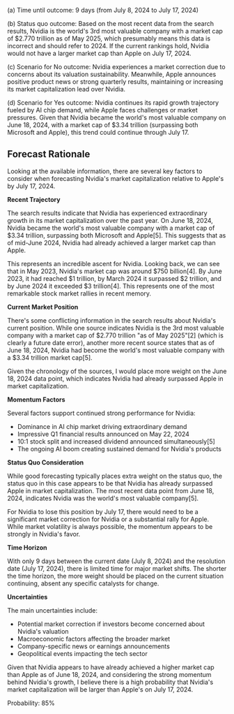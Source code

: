 (a) Time until outcome: 9 days (from July 8, 2024 to July 17, 2024)

(b) Status quo outcome: Based on the most recent data from the search results, Nvidia is the world's 3rd most valuable company with a market cap of $2.770 trillion as of May 2025, which presumably means this data is incorrect and should refer to 2024. If the current rankings hold, Nvidia would not have a larger market cap than Apple on July 17, 2024.

(c) Scenario for No outcome: Nvidia experiences a market correction due to concerns about its valuation sustainability. Meanwhile, Apple announces positive product news or strong quarterly results, maintaining or increasing its market capitalization lead over Nvidia.

(d) Scenario for Yes outcome: Nvidia continues its rapid growth trajectory fueled by AI chip demand, while Apple faces challenges or market pressures. Given that Nvidia became the world's most valuable company on June 18, 2024, with a market cap of $3.34 trillion (surpassing both Microsoft and Apple), this trend could continue through July 17.

## Forecast Rationale

Looking at the available information, there are several key factors to consider when forecasting Nvidia's market capitalization relative to Apple's by July 17, 2024.

**Recent Trajectory**

The search results indicate that Nvidia has experienced extraordinary growth in its market capitalization over the past year. On June 18, 2024, Nvidia became the world's most valuable company with a market cap of $3.34 trillion, surpassing both Microsoft and Apple[5]. This suggests that as of mid-June 2024, Nvidia had already achieved a larger market cap than Apple.

This represents an incredible ascent for Nvidia. Looking back, we can see that in May 2023, Nvidia's market cap was around $750 billion[4]. By June 2023, it had reached $1 trillion, by March 2024 it surpassed $2 trillion, and by June 2024 it exceeded $3 trillion[4]. This represents one of the most remarkable stock market rallies in recent memory.

**Current Market Position**

There's some conflicting information in the search results about Nvidia's current position. While one source indicates Nvidia is the 3rd most valuable company with a market cap of $2.770 trillion "as of May 2025"[2] (which is clearly a future date error), another more recent source states that as of June 18, 2024, Nvidia had become the world's most valuable company with a $3.34 trillion market cap[5].

Given the chronology of the sources, I would place more weight on the June 18, 2024 data point, which indicates Nvidia had already surpassed Apple in market capitalization.

**Momentum Factors**

Several factors support continued strong performance for Nvidia:
- Dominance in AI chip market driving extraordinary demand
- Impressive Q1 financial results announced on May 22, 2024
- 10:1 stock split and increased dividend announced simultaneously[5]
- The ongoing AI boom creating sustained demand for Nvidia's products

**Status Quo Consideration**

While good forecasting typically places extra weight on the status quo, the status quo in this case appears to be that Nvidia has already surpassed Apple in market capitalization. The most recent data point from June 18, 2024, indicates Nvidia was the world's most valuable company[5].

For Nvidia to lose this position by July 17, there would need to be a significant market correction for Nvidia or a substantial rally for Apple. While market volatility is always possible, the momentum appears to be strongly in Nvidia's favor.

**Time Horizon**

With only 9 days between the current date (July 8, 2024) and the resolution date (July 17, 2024), there is limited time for major market shifts. The shorter the time horizon, the more weight should be placed on the current situation continuing, absent any specific catalysts for change.

**Uncertainties**

The main uncertainties include:
- Potential market correction if investors become concerned about Nvidia's valuation
- Macroeconomic factors affecting the broader market
- Company-specific news or earnings announcements
- Geopolitical events impacting the tech sector

Given that Nvidia appears to have already achieved a higher market cap than Apple as of June 18, 2024, and considering the strong momentum behind Nvidia's growth, I believe there is a high probability that Nvidia's market capitalization will be larger than Apple's on July 17, 2024.

Probability: 85%